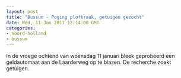 ```yaml
---
layout: post
title: "Bussum - Poging plofkraak, getuigen gezocht"
date: Wed, 11 Jan 2017 12:14:00 GMT
categories: 
- noord-holland 
- bussum 
---
```


In de vroege ochtend van woensdag 11 januari bleek geprobeerd een geldautomaat aan de Laarderweg op te blazen. De recherche zoekt getuigen.

